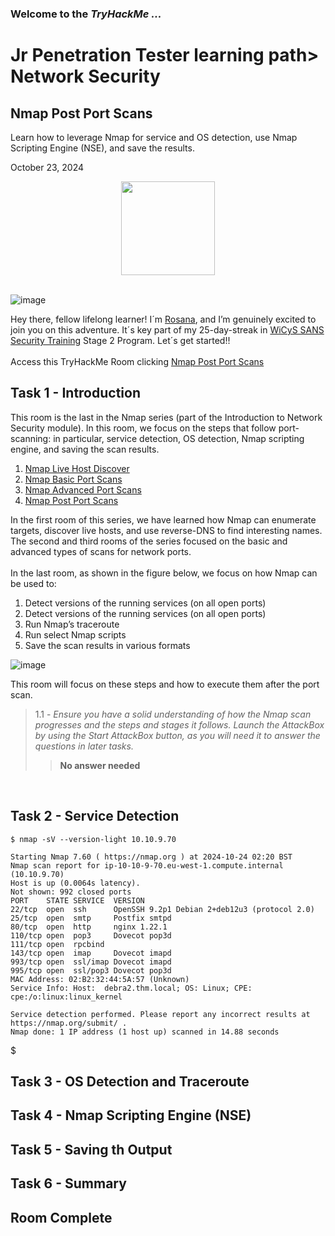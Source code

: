 <h3> Welcome to the <em>TryHackMe ...</em></h3>
<h1>Jr Penetration Tester learning path> Network Security</h1>
<h2>Nmap Post Port Scans</h2>
<p>Learn how to leverage Nmap for service and OS detection, use Nmap Scripting Engine (NSE), and save the results.</p>
<p>October 23, 2024<br></p>

<div style="display: flex; justify-content: center; align-items: center;">
    <img src="https://github.com/user-attachments/assets/6b9fe713-660d-4b02-a8c1-223ebbeb5e3b" width="150px" height="150px"/>
</div>
<br>

![image](https://github.com/user-attachments/assets/193af77c-850f-46e8-b96e-1f30d4c7c3f6)


<p>Hey there, fellow lifelong learner! I´m <a href="https://www.linkedin.com/in/rosanafssantos/">Rosana</a>, and I’m genuinely excited to join you on this adventure. It´s key part of my 25-day-streak in <a href="https://www.wicys.org/benefits/security-training-scholarship/">WiCyS SANS Security Training</a> Stage 2 Program. Let´s get started!!<br><br>
Access this TryHackMe Room clicking <a href="https://tryhackme.com/r/room/nmap04">Nmap Post Port Scans</a></p>

<h2>Task 1 - Introduction</h2>

<p>This room is the last in the Nmap series (part of the Introduction to Network Security module). In this room, we focus on the steps that follow port-scanning: in particular, service detection, OS detection, Nmap scripting engine, and saving the scan results.<br>
<ol type="1. ">
    <li><a href="https://tryhackme.com/r/room/nmap01">Nmap Live Host Discover</a></li>
    <li><a href="https://tryhackme.com/r/room/nmap02">Nmap Basic Port Scans</a></li>
    <li><a href="https://tryhackme.com/r/room/nmap03">Nmap Advanced Port Scans</a></li>
    <li><a href="https://tryhackme.com/r/room/nmap04">Nmap Post Port Scans</a></li>
</ol></p>
<p>In the first room of this series, we have learned how Nmap can enumerate targets, discover live hosts, and use reverse-DNS to find interesting names. The second and third rooms of the series focused on the basic and advanced types of scans for network ports.<br><br>
In the last room, as shown in the figure below, we focus on how Nmap can be used to:</p>
<ol type="1. ">
  <li>Detect versions of the running services (on all open ports)</li>
  <li>Detect versions of the running services (on all open ports)</li>
  <li>Run Nmap’s traceroute</li>
  <li>Run select Nmap scripts</li>
  <li>Save the scan results in various formats</li>
</ol></p>

![image](https://github.com/user-attachments/assets/402c010d-a03f-4d84-a0d5-1c384077ff95)


<p>This room will focus on these steps and how to execute them after the port scan.</p>

> 1.1 - <em>Ensure you have a solid understanding of how the Nmap scan progresses and the steps and stages it follows. Launch the AttackBox by using the Start AttackBox button, as you will need it to answer the questions in later tasks.</em><br>
>> <strong>No answer needed</strong><br>
<p><br></p>

<h2>Task 2 - Service Detection</h2>

<pre><code>$ nmap -sV --version-light 10.10.9.70

Starting Nmap 7.60 ( https://nmap.org ) at 2024-10-24 02:20 BST
Nmap scan report for ip-10-10-9-70.eu-west-1.compute.internal (10.10.9.70)
Host is up (0.0064s latency).
Not shown: 992 closed ports
PORT    STATE SERVICE  VERSION
22/tcp  open  ssh      OpenSSH 9.2p1 Debian 2+deb12u3 (protocol 2.0)
25/tcp  open  smtp     Postfix smtpd
80/tcp  open  http     nginx 1.22.1
110/tcp open  pop3     Dovecot pop3d
111/tcp open  rpcbind
143/tcp open  imap     Dovecot imapd
993/tcp open  ssl/imap Dovecot imapd
995/tcp open  ssl/pop3 Dovecot pop3d
MAC Address: 02:B2:32:44:5A:57 (Unknown)
Service Info: Host:  debra2.thm.local; OS: Linux; CPE: cpe:/o:linux:linux_kernel

Service detection performed. Please report any incorrect results at https://nmap.org/submit/ .
Nmap done: 1 IP address (1 host up) scanned in 14.88 seconds
</code></pre>$

<h2>Task 3 - OS Detection and Traceroute</h2>

<h2>Task 4 - Nmap Scripting Engine (NSE)</h2>

<h2>Task 5 - Saving th Output</h2>

<h2>Task 6 - Summary</h2>

<h2>Room Complete</h2>




